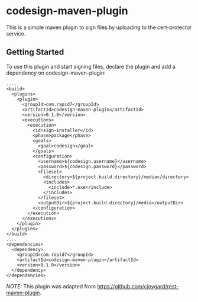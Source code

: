 codesign-maven-plugin
=====================

This is a simple maven plugin to sign files by uploading to the cert-protector service.

## Getting Started

To use this plugin and start signing files, declare the plugin and add a dependency on
codesign-maven-plugin:

```
....
<build>
  <plugins>
    <plugin>
      <groupId>com.rapid7</groupId>
      <artifactId>codesign-maven-plugin</artifactId>
      <version>0.1.0</version>
      <executions>
        <execution>
          <id>sign-installer</id>
          <phase>package</phase>
          <goals>
            <goal>codesign</goal>
          </goals>
          <configuration>
            <username>${codesign.username}</username>
            <password>${codesign.password}</password>
            <fileset>
              <directory>${project.build.directory}/media</directory>
              <includes>
                <include>*.exe</include>
              </includes>
            </fileset>
            <outputDir>${project.build.directory}/media</outputDir>
          </configuration>
        </execution>
      </executions>
    </plugin>
  </plugins>
</build>
....
<dependencies>
  <dependency>
    <groupId>com.rapid7</groupId>
    <artifactId>codesign-maven-plugin</artifactId>
    <version>0.1.0</version>
  </dependency>
</dependencies>
```


*NOTE:* This plugin was adapted from https://github.com/cjnygard/rest-maven-plugin.
